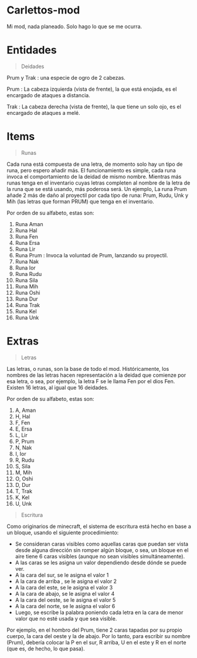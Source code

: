 # Carlettos-mod
Mi mod, nada planeado. Solo hago lo que se me ocurra.

# Entidades
>Deidades

Prum y Trak 
: una especie de ogro de 2 cabezas.

Prum
: La cabeza izquierda (vista de frente), la que está enojada, es el encargado de ataques a distancia.

Trak
: La cabeza derecha (vista de frente), la que tiene un solo ojo, es el encargado de ataques a melé.

# Items

>Runas

Cada runa está compuesta de una letra, de momento solo hay un tipo de runa, pero espero añadir más.
El funcionamiento es simple, cada runa invoca el comportamiento de la deidad de mismo nombre. Mientras más runas tenga en el inventario cuyas letras completen al nombre de la letra de la runa que se está usando, más poderosa será. Un ejemplo, La runa Prum añade 2 más de daño al proyectil por cada tipo de runa: Prum, Rudu, Unk y Mih (las letras que forman PRUM) que tenga en el inventario.

Por orden de su alfabeto, estas son:
1. Runa Aman
2. Runa Hal
3. Runa Fen
4. Runa Ersa
5. Runa Lir
6. Runa Prum
: Invoca la voluntad de Prum, lanzando su proyectil.
7. Runa Nak
8. Runa Ior
9. Runa Rudu
10. Runa Sila
11. Runa Mih
12. Runa Oshi
13. Runa Dur
14. Runa Trak
15. Runa Kel
16. Runa Unk

# Extras

>Letras

Las letras, o runas, son la base de todo el mod. Históricamente, los nombres de las letras hacen representación a la deidad que comienze por esa letra, o sea, por ejemplo, la letra F se le llama Fen por el dios Fen. Existen 16 letras, al igual que 16 deidades.

Por orden de su alfabeto, estas son:
1. A, Aman
2. H, Hal
3. F, Fen
4. E, Ersa
5. L, Lir
6. P, Prum
7. N, Nak
8. I, Ior
9. R, Rudu
10. S, Sila
11. M, Mih
12. O, Oshi
13. D, Dur
14. T, Trak
15. K, Kel
16. U, Unk

>Escritura

Como originarios de minecraft, el sistema de escritura está hecho en base a un bloque, usando el siguiente procedimiento:
- Se consideran caras visibles como aquellas caras que puedan ser vista desde alguna dirección sin romper algún bloque, o sea, un bloque en el aire tiene 6 caras visibles (aunque no sean visibles simultáneamente).
- A las caras se les asigna un valor dependiendo desde dónde se puede ver.
- A la cara del sur, se le asigna el valor 1
- A la cara de arriba , se le asigna el valor 2
- A la cara del este, se le asigna el valor 3
- A la cara de abajo, se le asigna el valor 4
- A la cara del oeste, se le asigna el valor 5
- A la cara del norte, se le asigna el valor 6
- Luego, se escribe la palabra poniendo cada letra en la cara de menor valor que no esté usada y que sea visible.

Por ejemplo, en el hombro del Prum, tiene 2 caras tapadas por su propio cuerpo, la cara del oeste y la de abajo. Por lo tanto, para escribir su nombre (Prum), debería colocar la P en el sur, R arriba, U en el este y R en el norte (que es, de hecho, lo que pasa).